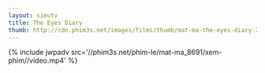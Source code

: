 ```yaml
---
layout: sieutv
title: The Eyes Diary
thumb: http://cdn.phim3s.net/images/films/thumb/mat-ma-the-eyes-diary-2015.jpg
---
```

{% include jwpadv src='//phim3s.net/phim-le/mat-ma_8691/xem-phim//video.mp4' %}